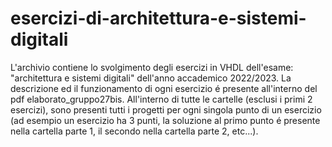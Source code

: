 # esercizi-di-architettura-e-sistemi-digitali
L'archivio contiene lo svolgimento degli esercizi in VHDL dell'esame: "architettura e sistemi digitali" dell'anno accademico 2022/2023. La descrizione ed il funzionamento
di ogni esercizio é presente all'interno del pdf elaborato_gruppo27bis. All'interno di tutte le cartelle (esclusi i primi 2 esercizi), sono presenti tutti i progetti per
ogni singola punto di un esercizio (ad esempio un esercizio ha 3 punti, la soluzione al primo punto é presente nella cartella parte 1, il secondo nella cartella parte 2, 
etc...).
